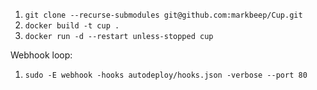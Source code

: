 1. `git clone --recurse-submodules git@github.com:markbeep/Cup.git`
2. `docker build -t cup .`
3. `docker run -d --restart unless-stopped cup`

Webhook loop:
1. `sudo -E webhook -hooks autodeploy/hooks.json -verbose --port 80`
